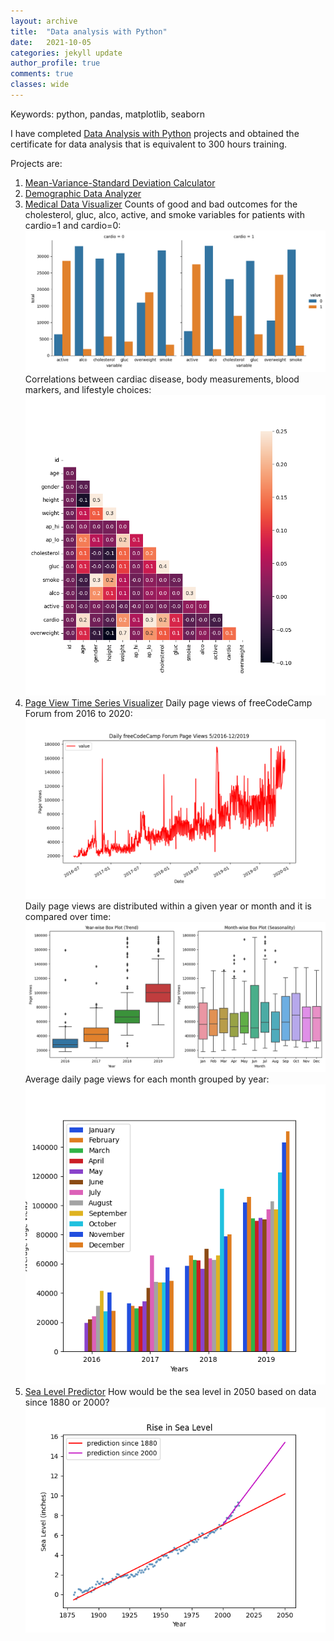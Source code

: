 ```yaml
---
layout: archive
title:  "Data analysis with Python"
date:   2021-10-05
categories: jekyll update
author_profile: true
comments: true
classes: wide
---
```


Keywords: python, pandas, matplotlib, seaborn

I have completed [Data Analysis with Python](https://www.freecodecamp.org/learn/data-analysis-with-python/#data-analysis-with-python-projects) projects and obtained the certificate for data analysis that is equivalent to 300 hours training.

Projects are:

1. [Mean-Variance-Standard Deviation Calculator](https://github.com/esinkarahan/data_analysis_with_python/tree/main/demographic-data-analyzer)
2. [Demographic Data Analyzer](https://github.com/esinkarahan/data_analysis_with_python/tree/main/demographic-data-analyzer)
3. [Medical Data Visualizer](https://github.com/esinkarahan/data_analysis_with_python/tree/main/medical-data-visualizer)
 Counts of good and bad outcomes for the cholesterol, gluc, alco, active, and smoke variables for patients with cardio=1 and cardio=0:
 ![cardio](/assets/images/catplot.png)
 Correlations between cardiac disease, body measurements, blood markers, and lifestyle choices:
 ![heatmap](/assets/images/heatmap.png)
4. [Page View Time Series Visualizer](https://github.com/esinkarahan/data_analysis_with_python/tree/main/page-view-time-series-visualizer)
 Daily page views of freeCodeCamp Forum from 2016 to 2020:
 ![page_views](/assets/images/line_plot.png)
 Daily page views are distributed within a given year or month and it is compared over time: 
 ![box_plot](/assets/images/box_plot.png)
 Average daily page views for each month grouped by year:
 ![bar_plot](/assets/images/bar_plot.png)
5. [Sea Level Predictor](https://github.com/esinkarahan/data_analysis_with_python/tree/main/sea-level-predictor)
 How would be the sea level in 2050 based on data since 1880 or 2000?
 ![sea_level](/assets/images/sea_level_plot.png)